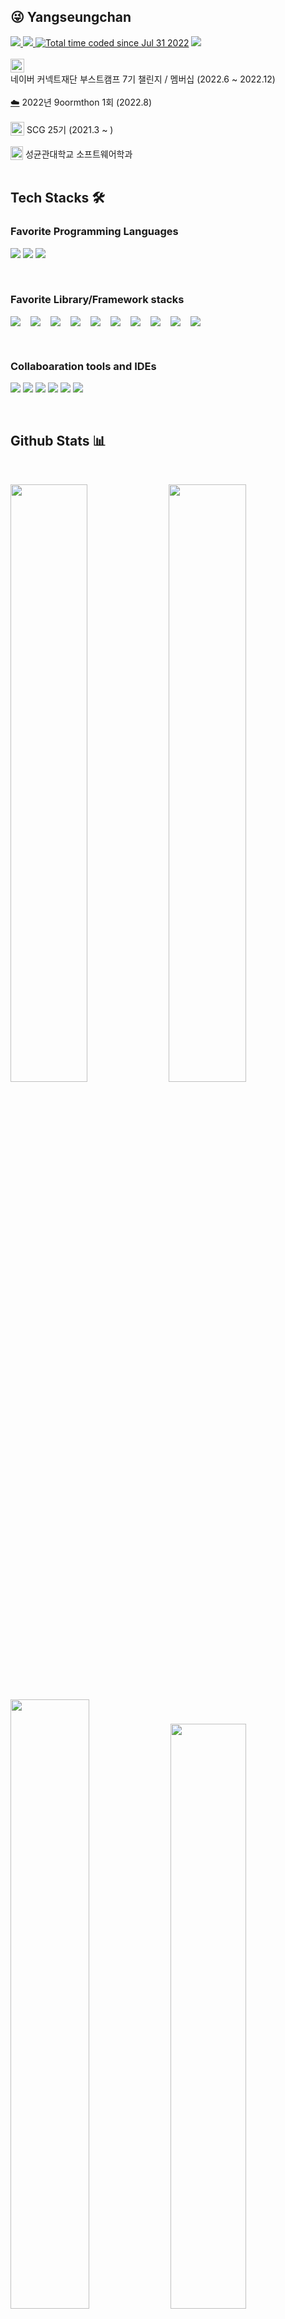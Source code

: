 ## 😜 Yangseungchan


<div>
<a href="https://velog.io/@seungchan__y">
   <img src="https://img.shields.io/badge/-seungchan__y-20C997?style=flat&logo=velog&logoColor=20c997&labelColor=282828">
</a>
<a href="https://bit.ly/3FQNBs4">
   <img src="https://img.shields.io/badge/-Resume-018EF5?style=flat&logo=readme&logoColor=018EF5&labelColor=282828">
</a>
<a href="https://wakatime.com/@0782b9a8-a3ed-4edb-992b-d9b01b74b593"><img src="https://wakatime.com/badge/user/0782b9a8-a3ed-4edb-992b-d9b01b74b593.svg" alt="Total time coded since Jul 31 2022" /></a>
  <img src="https://hits.seeyoufarm.com/api/count/incr/badge.svg?url=https%3A%2F%2Fgithub.com%2FYangseungchan&count_bg=%23A29BFE&title_bg=%236C5CE7&icon=&icon_color=%23E7E7E7&title=HITS&edge_flat=false"/>
</div>

</br>

<div><a href="https://boostcamp.connect.or.kr/" style="display:flex;align-items:center"><img src="https://noticon-static.tammolo.com/dgggcrkxq/image/upload/v1665901411/noticon/rs32cagsxo9a8j6y3uja.png" width="22px" height="22px" style="vertical-align: bottom;"></a> 네이버 커넥트재단 부스트캠프 7기 챌린지 / 멤버십 (2022.6 ~ 2022.12)</div>
</br>
<div><a href="https://9oormthon.goorm.io/">☁️</a> 2022년 9oormthon 1회 (2022.8)</div>
</br>
<div><a href="https://scg.skku.ac.kr"><img src="https://scg.skku.ac.kr/_next/image?url=%2F_next%2Fstatic%2Fmedia%2Flogo.6f1db418.png&w=3840&q=100" width="22px" height="22px" style="vertical-align: bottom"></a> SCG 25기 (2021.3 ~ )</div>
</br>
<div><a href="https://cs.skku.edu"><img src="https://upload.wikimedia.org/wikipedia/en/thumb/4/40/Sungkyunkwan_University_seal.svg/300px-Sungkyunkwan_University_seal.svg.png" width="20px" height="22px" style="vertical-align: bottom"></a>  성균관대학교 소프트웨어학과</div>



</br>

## Tech Stacks 🛠


### Favorite Programming Languages

<p>
  <div align="left">
    <img src="https://img.shields.io/badge/-Typescript-2F71BB?style=for-the-badge&logo=typescript&logoColor=2F71BB&labelColor=282828">
    <img src="https://img.shields.io/badge/-Javascript-f1c40f?style=for-the-badge&logo=javascript&logoColor=f1c40f&labelColor=282828">
    <img src="https://img.shields.io/badge/-Python-3670A0?style=for-the-badge&logo=python&logoColor=3670A0&labelColor=282828">
  </div>
</p>

</br>

### Favorite Library/Framework stacks


<p>
  <div align="left" style="display: flex;gap: 16px">
    <img src="https://img.shields.io/badge/-React-48dbfb?style=for-the-badge&logo=react&logoColor=48dbfb&labelColor=282828">
    <img src="https://img.shields.io/badge/-NextJS-2d3436?style=for-the-badge&logo=next.js&logoColor=white&labelColor=282828">
    <img src="https://img.shields.io/badge/-React Query-FF4154?style=for-the-badge&logo=react-query&logoColor=FF4154&labelColor=282828">
    <img src="https://img.shields.io/badge/-Emotion-db7093?style=for-the-badge&logoColor=db7093&labelColor=282828">
    <img src="https://img.shields.io/badge/-Mantine-339AF0?style=for-the-badge&logo=&logoColor=339AF0&labelColor=282828">
    <img src="https://img.shields.io/badge/-Storybook-FF4785?style=for-the-badge&logo=storybook&logoColor=FF4785&labelColor=282828">
    <img src="https://img.shields.io/badge/-Styled Components-ff6b81?style=for-the-badge&logo=styled-components&logoColor=ff6b81&labelColor=282828">
    <img src="https://img.shields.io/badge/-Sass-FDA7DF?style=for-the-badge&logo=sass&logoColor=FDA7DF&labelColor=282828">
    <img src="https://img.shields.io/badge/-EsLint-8e44ad?style=for-the-badge&logo=eslint&logoColor=8e44ad&labelColor=282828">
    <img src="https://img.shields.io/badge/-Prettier-2c3e50?style=for-the-badge&logo=prettier&logoColor=2c3e50&labelColor=282828">
  </div>
</p>

</br>


### Collaboaration tools and IDEs

<p>
<div align="left">
  <img src="https://img.shields.io/badge/-Vscode-54a0ff?style=for-the-badge&logo=visual-studio-code&logoColor=54a0ff&labelColor=282828">
  <img src="https://img.shields.io/badge/-Pycharm-b8e994?style=for-the-badge&logo=pycharm&logoColor=b8e994&labelColor=282828"> 
  <img src="https://img.shields.io/badge/-Webstorm-1B9CFC?style=for-the-badge&logo=webstorm&logoColor=1B9CFC&labelColor=282828">
  <img src="https://img.shields.io/badge/-Figma-F24E1E?style=for-the-badge&logo=figma&logoColor=F24E1E&labelColor=282828">
  <img src="https://img.shields.io/badge/-Slack-4A154B?style=for-the-badge&logo=slack&logoColor=4A154B&labelColor=282828">
  <img src="https://img.shields.io/badge/-Gitlab-FC6D26?style=for-the-badge&logo=gitlab&logoColor=FC6D26&labelColor=282828">
</div>
</p>


</br>

## Github Stats 📊
<br/>

<p align="left">
  <img width="49.5%" src="https://github-readme-stats.vercel.app/api?username=Yangseungchan&show_icons=true&theme=dracula&hide_border=true" />
  <img width="49.5%" src="https://github-readme-streak-stats.herokuapp.com/?user=Yangseungchan&theme=dracula&hide_border=true" />
</p>
<p align="left">
  <img width="50%" src="https://github-readme-stats.vercel.app/api/wakatime?username=Yangseungchan&show_icons=true&theme=dracula&layout=compact&hide_border=true&langs_count=8"></img>
  <img width="49%" src="https://activity-graph.herokuapp.com/graph?username=Yangseungchan&custom_title=Yangseungchan's%20Contribution%20Graph&theme=dracula&bg_color=282A36&hide_border=true&line=6c5ce7&point=fd79a8" />
</p>


## Baekjoon


[![Solved.ac 프로필](http://mazassumnida.wtf/api/v2/generate_badge?boj=uvzone)](https://solved.ac/uvzone)

